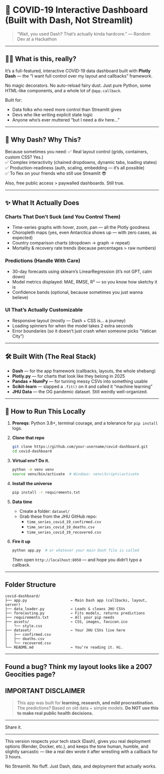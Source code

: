 # 🦠 COVID-19 Interactive Dashboard (Built with Dash, Not Streamlit)

> “Wait, you used Dash? That’s actually kinda hardcore.” — Random Dev at a Hackathon

---

## 🤷‍♂️ What is this, really?

It’s a full-featured, interactive COVID-19 data dashboard built with **Plotly Dash** — the “I want full control over my layout and callbacks” framework.

No magic decorators. No auto-reload fairy dust. Just pure Python, some HTML-like components, and a whole lot of `@app.callback`.

Built for:
- Data folks who need more control than Streamlit gives
- Devs who like writing explicit state logic
- Anyone who’s ever muttered “but I need a div here…”

---

## 🎯 Why Dash? Why This?

Because sometimes you need:
✅ Real layout control (grids, containers, custom CSS? Yes.)  
✅ Complex interactivity (chained dropdowns, dynamic tabs, loading states)  
✅ Production-readiness (auth, scaling, embedding — it’s all possible)  
✅ To flex on your friends who still use Streamlit 😎

Also, free public access > paywalled dashboards. Still true.

---

## ✨ What It Actually Does

### Charts That Don’t Suck (and You Control Them)
- Time-series graphs with hover, zoom, pan — all the Plotly goodness
- Choropleth maps (yes, even Antarctica shows up — with zero cases, as expected)
- Country comparison charts (dropdown → graph → repeat)
- Mortality & recovery rate trends (because percentages > raw numbers)

### Predictions (Handle With Care)
- 30-day forecasts using sklearn’s LinearRegression (it’s not GPT, calm down)
- Model metrics displayed: MAE, RMSE, R² — so you know how sketchy it is
- Confidence bands (optional, because sometimes you just wanna believe)

### UI That’s Actually Customizable
- Responsive layout (mostly — Dash + CSS is… a journey)
- Loading spinners for when the model takes 2 extra seconds
- Error boundaries (so it doesn’t just crash when someone picks “Vatican City”)

---

## 🛠️ Built With (The Real Stack)

- **Dash** — for the app framework (callbacks, layouts, the whole shebang)
- **Plotly.py** — for charts that look like they belong in 2025
- **Pandas + NumPy** — for turning messy CSVs into something usable
- **Scikit-learn** — slapped a `.fit()` on it and called it “machine learning”
- **JHU Data** — the OG pandemic dataset. Still weirdly well-organized.

---

## 🚀 How to Run This Locally

1. **Prereqs**: Python 3.8+, terminal courage, and a tolerance for `pip install` logs.

2. **Clone that repo**
   ```bash
   git clone https://github.com/your-username/covid-dashboard.git
   cd covid-dashboard
   ```

3. **Virtual env? Do it.**
   ```bash
   python -m venv venv
   source venv/bin/activate  # Windows: venv\Scripts\activate
   ```

4. **Install the universe**
   ```bash
   pip install -r requirements.txt
   ```

5. **Data time**
   - Create a folder: `dataset/`
   - Grab these from the JHU GitHub repo:
     - `time_series_covid_19_confirmed.csv`
     - `time_series_covid_19_deaths.csv`
     - `time_series_covid_19_recovered.csv`

6. **Fire it up**
   ```bash
   python app.py  # or whatever your main Dash file is called
   ```
   Then open `http://localhost:8050` — and hope you didn’t typo a callback.

---

##  Folder Structure 

```
covid-dashboard/
├── app.py                    ← Main Dash app (callbacks, layout, server)
├── data_loader.py            ← Loads & cleans JHU CSVs
├── forecasting.py            ← Fits models, returns predictions
├── requirements.txt          ← All your pip needs
├── assets/                   ← CSS, images, favicon.ico
│   └── style.css
├── dataset/                  ← Your JHU CSVs live here
│   ├── confirmed.csv
│   ├── deaths.csv
│   └── recovered.csv
└── README.md                 ← You’re reading it. Hi.
```

---
Found a bug? Think my layout looks like a 2007 Geocities page?
---

##  IMPORTANT DISCLAIMER

> This app was built for **learning, research, and mild procrastination**. The predictions? Based on old data + simple models. **Do NOT use this to make real public health decisions.** 

---

 Share it.

---

This version respects your tech stack (Dash), gives you real deployment options (Render, Docker, etc.), and keeps the tone human, humble, and slightly sarcastic — like a real dev wrote it after wrestling with a callback for 3 hours.

No Streamlit. No fluff. Just Dash, data, and deployment that actually works.
